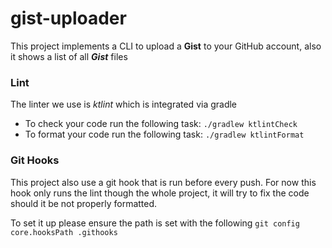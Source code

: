# gist-uploader

This project implements a CLI to upload a **Gist** to your GitHub account, also it shows a list of all **_Gist_** files

### Lint
The linter we use is _ktlint_ which is integrated via gradle
+ To check your code run the following task: `./gradlew ktlintCheck`
+ To format your code run the following task: `./gradlew ktlintFormat`

### Git Hooks
This project also use a git hook that is run before every push. For now this hook only runs the lint though the whole project, it will try to fix the code should it be not properly formatted.

To set it up please ensure the path is set with the following ```git config core.hooksPath .githooks```